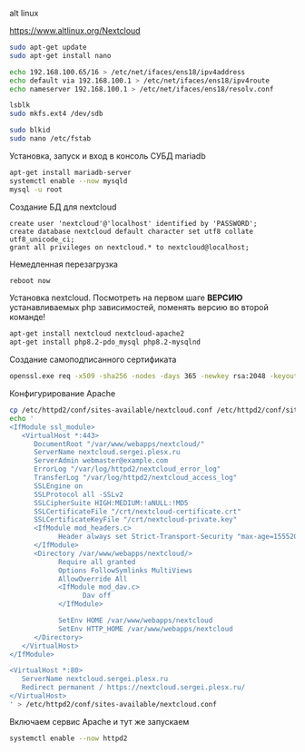 ﻿alt linux

https://www.altlinux.org/Nextcloud

```bash
sudo apt-get update
sudo apt-get install nano
```

```bash
echo 192.168.100.65/16 > /etc/net/ifaces/ens18/ipv4address
echo default via 192.168.100.1 > /etc/net/ifaces/ens18/ipv4route
echo nameserver 192.168.100.1 > /etc/net/ifaces/ens18/resolv.conf
```

```bash
lsblk
sudo mkfs.ext4 /dev/sdb
```

```bash
sudo blkid
sudo nano /etc/fstab
```

Установка, запуск и вход в консоль СУБД mariadb
```bash
apt-get install mariadb-server
systemctl enable --now mysqld
mysql -u root
```

Создание БД для nextcloud
```mysql
create user 'nextcloud'@'localhost' identified by 'PASSWORD';
create database nextcloud default character set utf8 collate utf8_unicode_ci;
grant all privileges on nextcloud.* to nextcloud@localhost;
```

Немедленная перезагрузка
```bash
reboot now
```

Установка nextcloud. Посмотреть на первом шаге **ВЕРСИЮ** устанавливаемых php зависимостей, поменять версию во второй команде!
```bash
apt-get install nextcloud nextcloud-apache2
apt-get install php8.2-pdo_mysql php8.2-mysqlnd
```

Создание самоподписанного сертификата
```bash
openssl.exe req -x509 -sha256 -nodes -days 365 -newkey rsa:2048 -keyout /crt/nextcloud-private.key -out /crt/nextcloud-certificate.crt
```

Конфигурирование Apache
```bash
cp /etc/httpd2/conf/sites-available/nextcloud.conf /etc/httpd2/conf/sites-available/nextcloud.conf.backup
echo '
<IfModule ssl_module>
   <VirtualHost *:443>
      DocumentRoot "/var/www/webapps/nextcloud/"
      ServerName nextcloud.sergei.plesx.ru
      ServerAdmin webmaster@example.com
      ErrorLog "/var/log/httpd2/nextcloud_error_log"
      TransferLog "/var/log/httpd2/nextcloud_access_log"
      SSLEngine on
      SSLProtocol all -SSLv2
      SSLCipherSuite HIGH:MEDIUM:!aNULL:!MD5
      SSLCertificateFile "/crt/nextcloud-certificate.crt"
      SSLCertificateKeyFile "/crt/nextcloud-private.key"
      <IfModule mod_headers.c>
            Header always set Strict-Transport-Security "max-age=15552000; includeSubDomains; preload"
      </IfModule>
      <Directory /var/www/webapps/nextcloud/>
            Require all granted
            Options FollowSymlinks MultiViews
            AllowOverride All
            <IfModule mod_dav.c>
                  Dav off
            </IfModule>

            SetEnv HOME /var/www/webapps/nextcloud
            SetEnv HTTP_HOME /var/www/webapps/nextcloud
      </Directory>
   </VirtualHost>
</IfModule>

<VirtualHost *:80>
   ServerName nextcloud.sergei.plesx.ru
   Redirect permanent / https://nextcloud.sergei.plesx.ru/
</VirtualHost>
' > /etc/httpd2/conf/sites-available/nextcloud.conf
```

Включаем сервис Apache и тут же запускаем
```bash
systemctl enable --now httpd2
```